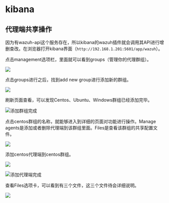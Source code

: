 # kibana

## 代理端共享操作

因为有wazuh-api这个服务存在，所以kibana的wazuh插件就会调用其API进行增删查改。在浏览器打开kibana界面（`http://192.168.1.201:5601/app/wazuh`）。

点击management选项栏，里面就可以看到groups（管理你的代理群组）。

![](<../.gitbook/assets/image (92).png>)

点击groups进行之后，找到add new group进行添加新的群组。

![](<../.gitbook/assets/image (94).png>)

刷新页面查看，可以发现Centos、Ubuntu、Windows群组已经添加完毕。

![添加群组完成](<../.gitbook/assets/image (95).png>)

点击centos群组的名称，就能够进入到详细的页面对功能进行操作。Manage agents是添加或者删除代理端到该群组里面。Files是查看该群组的共享配置文件。

![](<../.gitbook/assets/image (96).png>)

添加centos代理端到centos群组。

![](<../.gitbook/assets/image (107).png>)

![添加代理端完成](<../.gitbook/assets/image (98).png>)

查看Files选项卡，可以看到有三个文件，这三个文件待会详细说明。

![](<../.gitbook/assets/image (99).png>)

##
